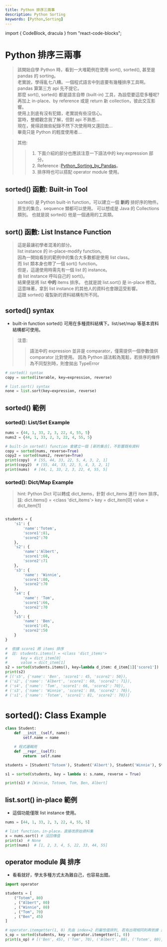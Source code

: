 ```yaml
---
title: Python 排序三兩事
description: Python Sorting
keywords: [Python,Sorting]
---
```

import { CodeBlock, dracula  } from "react-code-blocks";


# Python 排序三兩事
> 該開始自學 Python 時，看到一大堆範例在使用 sort(), sorted(), 甚至是 pandas 的 sorting。    
> 老實說，學得亂七八糟。一個程式語言中到底要有幾種排序工具啊。  
> pandas 算第三方 api 先不提它。  
> 那麼 sort(), sorted() 都是語言自帶 (built-in) 工具，為設麼要這麼多種呢?  
> 再加上 in-place、by reference 或是 return 新 collection，彼此交互影響。  
> 使用上到底有沒有犯錯，老實說有些沒信心。  
> 當時，整體觀念我了解，但對 api 不熟悉...  
> 現在，覺得該做些紀錄不然下次使用時又還回去...  
> 畢竟只是 Python 的輕度使用者...  

> 其他:
>> 1. 下面介紹的部分也應該注意一下語法中的 key:expression 部分。   
>> 2. Reference :[Python_Sorting_by_Pandas](./Misc/Python_Sorting_by_Pandas)。 
>> 3. 排序時也可以搭配 operator module 使用。  


## sorted\(\) 函數: Built-in Tool 
> sorted\(\) 是 Python built-in function，可以建立一個 __新的__ 排好序的物件。  
> 原生的集合，sequence 類都可以使用。 
> 可以想成是 Java 的 Collections 類別。 
> 也就是說 sorted\(\) 他是一個通用的工具類。

## sort\(\) 函數: List Instance Function
> 這是最讓初學者混淆的部分。  
> list instance 的 in-place-modify function。  
> 因為一開始看到的範例中的集合大多數都是使用 list class。  
> 而 list 類本身也帶了一個 sort\(\) function。  
> 但是，這邊使用時需先有一個 list 的 instance。  
> 由 list instance 呼叫自己的 sort\(\)。  
> 結果便是將 list __中的__ items 排序。 
> 也就是說 list.sort\(\) 是 in-place 修改。  
> 這意味著，拿到 list instance 的其他人的資料也會跟這受影響。  
> 這跟 sorted\(\) 複製新的資料結構有所不同。  


## sorted\(\) syntax
* built-in function sorted\(\) 可用在多種資料結構下。list/set/map 等基本資料結構都可使用。  

> 注意: 
>> 語法中的 expression 並非是 comparator，僅需提供一個參數值供 comparator 比對使用。 
>> 因為 Python 語法較為寬鬆，若排序的條件為不同型別時，則會拋出 TypeError  
 
```python 
# sorted() syntax
copy = sorted(iterable, key=expression, reverse)

# list.sort() syntax
none = list.sort(key=expression, reverse)
```


## sorted\(\) 範例

### sorted\(\): List/Set Example
```python
nums = {44, 1, 33, 2, 3, 22, 4, 55, 5}
nums2 = {44, 1, 33, 2, 3, 22, 4, 55, 5}

# built-in sorted() function 會建立一個 [新的集合]，不影響既有資料
copy = sorted(nums, reverse=True)
copy2 = sorted(nums2, reverse=True)
print(copy)  # [55, 44, 33, 22, 5, 4, 3, 2, 1]
print(copy2)  # [55, 44, 33, 22, 5, 4, 3, 2, 1]
print(nums)  # [44, 1, 33, 2, 3, 22, 4, 55, 5]

```

### sorted\(\): Dict/Map Example

> hint: Python Dict 可以轉成 dict_items，針對 dict_items 進行 item 排序。
>  註: dict.items() = \<class 'dict_items'\>
>      key = dict_item[0]
>      value = dict_item[1]

```python

students = {
    's1': {
        'name':'Totem',
        'score1':81,
        'score2':70
    },
    's2': {
        'name':'Albert',
        'score1':60,
        'score2':71
    },
    's3': {
        'name': 'Winnie',
        'score1':80,
        'score2':70
    },
    's4': {
        'name': 'Tom',
        'score1':66,
        'score2':70
    },
    's5': {
        'name': 'Ben',
        'score1':45,
        'score2':50
    }
}

#  依據 score1 將 items 排序
#  註: students.items() = <class 'dict_items'>
#      key = dict_item[0]
#      value = dict_item[1]
s2 = sorted(students.items(), key=lambda d_item: d_item[1]['score1'])
print(s2)
# [('s5', {'name': 'Ben', 'score1': 45, 'score2': 50}), 
# ('s2', {'name': 'Albert', 'score1': 60, 'score2': 71}), 
# ('s4', {'name': 'Tom', 'score1': 66, 'score2': 70}), 
# ('s3', {'name': 'Winnie', 'score1': 80, 'score2': 70}), 
# ('s1', {'name': 'Totem', 'score1': 81, 'score2': 70})]
```

# sorted\(\): Class Example

```python
class Student:
    def __init__(self, name):
        self.name = name

    # 程式邏輯用
    def __repr__(self):
        return  self.name

students = [Student('Totoem'), Student('Albert'), Student('Winnie'), Student('Tom'), Student('Ben')]

s1 = sorted(students, key = lambda s: s.name, reverse = True)

print(s1) # [Winnie, Totoem, Tom, Ben, Albert]
```


## list.sort\(\) in-place 範例
* 這個功能僅限 list instance 使用。  

```python
nums = [44, 1, 33, 2, 3, 22, 4, 55, 5]

# list function，in-place，直接改原始資料集
x = nums.sort() # 沒回傳值
print(x)  # None
print(nums)  # [1, 2, 3, 4, 5, 22, 33, 44, 55]

```


## operator module 與 排序
* 看看就好，學太多種方式太為難自己，也容易出錯。  

```python 
import operator

students = [
    ("Totem", 80)
    , ("Albert", 80)
    , ("Winnie", 80)
    , ("Tom", 70)
    , ("Ben", 45)
]

# operator.itemgetter(1, 0) 先由 index=2 的屬性值排列, 若有出現相同則再依據 index=0 排序
s_op = sorted(students, key = operator.itemgetter(1, 0))
print(s_op) # [('Ben', 45), ('Tom', 70), ('Albert', 80), ('Totem', 80), ('Winnie', 80)]
```
